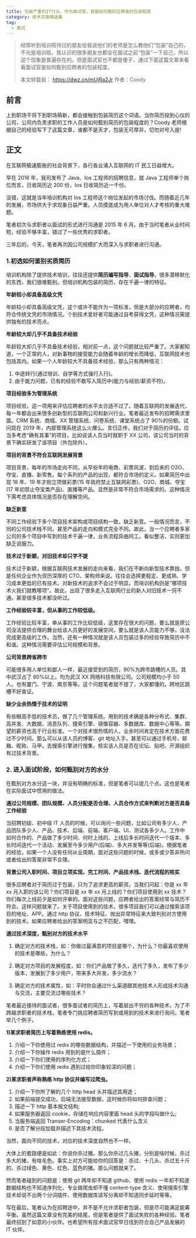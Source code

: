 ```yaml
---
title: 包装严重的IT行业，作为面试官，我是如何甄别应聘者的包装程度
category: 技术文章精选集
tag:
  - 面试
---
```


> 经常听到培训班待过的朋友给我说他们的老师是怎么教他们“包装”自己的，不光是培训班，我认识的很多朋友也都会在面试之前“包装”一下自己，所以这个现象是普遍存在的。但是面试官也不都是傻子，通过下面这篇文章来看看面试官是如何甄别应聘者的包装程度。
>
> 本文转载自： https://dwz.cn/mUjRa2Jr 作者：Coody

## 前言

上到职场干将下到职场萌新，都会接触到包装简历这个词语。当你简历投到心仪的公司，公司内负责求职的工作人员是如何甄别简历的包装程度的？Coody 老师根据自己的经验写下了这篇文章，谁都不是天才，包装无可厚非，切勿对号入座!

## 正文

在互联网极速膨胀的社会背景下，各行各业涌入互联网的 IT 民工日益增大。

早在 2016 年，我司发布了 Java、Ios 工程师的招聘信息，就 Java 工程师单个岗位而言，日收简历近 200 份，Ios 日收简历近一千份。

没错，这就是当年培训机构对 Ios 工程师这个岗位发起的市场讨伐。而随着近几年的发展，市场供大于求现象日益严重。人员摸底成为用人单位对人才考核的重大难题。

笔者初次与求职者以面试的形式进行沟通是 2015 年 6 月。由于当时笔者从业时间短，经验不够丰富，错过了一些优秀的求职者。

三年后的，今天，笔者再次因公司规模扩大而深入与求职者进行沟通。

### 1.初选如何鉴别劣质简历

培训机构除了提供技术培训，往往还提供**简历编写指导**、**面试指导**。很多潜移默化的东西，我们很难甄别。但培训机构包装的简历，存在千遍一律的特征。

**年龄较小却具备高级文凭**

年龄较小却具备高级文凭，这个或许不能作为一项标准，但是大部分的应聘者，均符合传统文凭的市场情况。个别技术爱好者可能通过自考获得文凭，这种情况需提供独有的技术亮点。

**年龄较大却几乎不具备技术经验**

年龄较大却几乎不具备技术经验，相对前一点，这个问题就比较严重了。大家都知道，一个正常的人，对新事物的接受能力会随着年龄的增长而降低，互联网技术也包括其内。如果一个人年龄较大不具备技术经验，那么只有两种情况：

1. 中途转行(通过培训、自学等方式强行入行)。
2. 由于能力问题，已有的经验不敢写入简历中(能力与经验/薪资不符)。

**项目经验多为管理系统**

项目经验，这一项用来评估应聘者的水平太合适不过了。随着互联网的发展迭代，每一年都会出来很多创新型的互联网公司和新兴行业。笔者最近发布的招聘需求里面。CRM 系统、商城、XX 管理系统、问卷系统、课堂系统占了 90%的份额。试问现在 2019 年，内部管理系统这么火爆么。言归正传，我们对于简历的评估，应当多考虑“确有其事”的项目。比如说该人员当时就职于 XX 公司，该公司当时的背景下确实研发了该项目（外包除外）。

**项目的背景不符合互联网发展背景**

项目背景，每年的市场走向不同，从早些年的电商、彩票风波，到后来的 O2O、夺宝、直播、新零售。每个系列的产品的出现，都符合市场的定义。如果简历中出现 18 年、19 年才刚立项做彩票(15 年政府禁止互联网彩票)、O2O、商城、夺宝(17 年初禁止夺宝类产品)、直播等产品。显然是非常不符合市场需求的。这种情况下需考虑具体情况是否存在理解空间。

**缺乏新意**

不同工作经验下多个项目技术架构或项目结构一致，缺乏新意。一般情况而言，不同的公司技术栈不同，甚至产品的走向和模式完全不同。故此，当一个应聘者多家公司的多个项目中写到的技术千遍一律，业务流程异曲同工。看似整洁，实则更加缺乏说服力。

**技术过于新颖，对旧技术却只字不提**

技术过于新颖，根据互联网技术发展的走向来看，我们在不断向新型技术靠拢。但是任何企业作为资历深厚的 CTO、架构师来说。往往会选择更稳定、更成熟、学习成本更低的已有技术。对新技术的追求不会过于明显。而培训机构则是“哪项技术火我们就教哪项”。故此，出现了很多走入互联网行业的新人对旧技术一窍不通。甚至很多技术都没听过。

**工作经验较丰富，但从事的工作较低级。**

工作经验比较丰富，单从事的工作比较低级，这里存在很大的问题，要么就是原公司没法提供合理的舞台给该人员更好的发展空间，要么就是该人员能力不够，没法完成更高级的工作。当然，还有一种情况就是该人员包装过多的经验导致简历中不和谐。这种情况需要评估公司规模和背景。

**公司背景跨省跨市**

可能很多用人单位和鄙人一样，最近接受到的简历，90%为跨市跳槽的人员。其中武汉占了 60%以上。均为武汉 XX 网络科技有限公司。公司规模均小于 50 人。也有厦门、宁波、南京等等。这个问题笔者就不提了，大家都懂的。跨地区跳槽不好查证。

**缺少业余热情于技术的证明**

有些眼高手低的技术员，做了几个管理系统。用到的技术确是各种分布式、集群、高并发、大数据、消息队列、搜索引擎、镜像容器、多数据库、数据中心等等。期望的薪资也高于行业标准。一个对技术很热情的人，业余时间肯定在技术方面花费过不少时间。那么可以从该人员的博客、git 地址入手。甚至可以通过手机号、邮箱、昵称、马甲。去搜索引擎进行搜集，核实该人员是否在论坛、贴吧、开源组织有过技术背景。

### 2. 进入面试阶段，如何甄别对方的水分

在甄别对方水分这一块，并没有明确的标准，但是笔者可以提几个点。这也是笔者在实际面试中惯用的做法。

**通过公司规模、团队规模、人员分配是否合理、人员合作方式来判断对方是否具备工作经验**

当招聘初级、初中级 IT 人员的时候，可以询问一些问题，比如公司有多少人、产品团队多少人、产品、技术、后端、前端、客户端、UI、测试各多少人。工作中如何合作的、产品做了多少时间、何时上线的、上线后多长时间迭代一个版本、多长时间迭代一个活动、发展至今多少用户(后端)、多大并发等等(后端)。根据笔者的经验，如果一个人没有任何从业周期，面对这些问题的时候，或多或少答非所问或者给出的答案非常不合理。

**背景公司入职时间、项目立项实现、完工时间、产品技术栈、迭代流程的核实**

很多应聘者对于简历过于包装，只为了追求更高的薪资。当我们问起：你是 xx 年 xx 月入职的该公司？你们项目是 xx 年 xx 月上线的？你们项目使用到 xx 技术？你们每次上线前夕是如何评审的。面对这些问题，应聘者给出的答案经常与简历不符合。这样问题就来了。关于项目使用到的技术，很多项目我们可以通过搜索该项目的地址、APP。通过 http 协议、技术特征、抛出异常特征来大致判别对方使用到的技术。如果应聘者给出的答案明显与之不匹配，嘿嘿。

**通过技术深度，甄别对方的技术水平**

1. 确定对方的技术栈，如：你做过最满意的项目是哪个，为什么？你最喜欢使用的技术是哪些，为什么？

2. 确定对方项目的发展程度，如：你们产品做了多久，迭代了多久，发布了多少版本，发展到了多少用户，带来多大并发，多少流水？

3. 确定对方的技术属性，如：平时你会通过什么渠道跟其他技术人形成技术沟通与交流，主要交流过哪些技术？

笔者最近接待的面试者，很多面试者的简历上，写着层出不穷的各种技术，为了不跨越求职者的技术栈，笔者专门挑应聘者简历写到或用到的技术来进行询问。笔者举几个例子。

**1)某求职者简历上写着熟练使用 redis。** 

1. 介绍一下你使用过 redis 的哪些数据结构，并描述一下使用的业务场景；
2. 介绍一下你操作 redis 用到的是什么插件；
3. 介绍一下你们使用的序列化方式；
4. 介绍一下你们使用 redis 遇到过给你印象较深的问题；

**2)某求职者声称熟练 http 协议并编写过爬虫。** 

1. 介绍一下你所了解的几个 http head 头并描述其用途；
2. 如果前端提交成功，后端无法接受数据，这时候你将如何排查问题；
3. 描述一下 http 基本报文结构;
4. 如果服务器返回 cookie，存储在响应内容里面 head 头的字段叫做什么;
5. 当服务端返回 Transer-Encoding：chunked 代表什么含义
6. 是否了解分段加载并描述下其技术流程。

当然，面向不同的技术，对应的技术深度自然也不一样。

大体上的套路便是如此：你说你杀过猪。那么你杀过几头猪，分别是啥时候，杀过多大的猪，有啥毛色。事实上对方可能给你的回答是：杀过、十几头、杀过五十斤的、杀过绿色、黄色、红色、蓝色的猪。那么问题就来了。

然而笔者碰到的问题是：使用 git 两年却不知道 github、使用 redis 一年却不知道数据结构也不知道序列化、专业做爬虫却不懂 content-type 含义、使用搜索引擎技术却说不出两个分词插件、使用数据库读写分离却不知道同步延时等等。

写在最后，笔者认为在招聘途中，并不是不允许求职者包装，但是尽可能满足能筹平衡。虽然这篇文章没有完美的结尾，但是笔者提供了面试失败的各种经验。笔者最终招到了如意的小伙伴。也希望所有技术面试官早日找到符合自己产品发展的 IT 伙伴。
